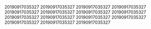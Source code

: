20190917035327
20190917035327
20190917035327
20190917035327
20190917035327
20190917035327
20190917035327
20190917035327
20190917035327
20190917035327
20190917035327
20190917035327
20190917035327
20190917035327
20190917035327

